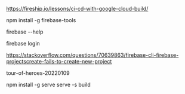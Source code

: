 https://fireship.io/lessons/ci-cd-with-google-cloud-build/

npm install -g firebase-tools

firebase --help

firebase login

https://stackoverflow.com/questions/70639863/firebase-cli-firebase-projectscreate-fails-to-create-new-project

tour-of-heroes-20220109

 npm install -g serve
  serve -s build